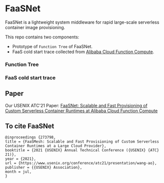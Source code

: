 # FaaSNet

FaaSNet is a lightweight system middleware for rapid large-scale serverless container image provisioning.

This repo contains two components:

- Prototype of ```Function Tree``` of FaaSNet.
- FaaS cold start trace collected from [Alibaba Cloud Function Compute]().


### Function Tree
### FaaS cold start trace

## Paper

Our USENIX ATC'21
Paper: [FaaSNet: Scalable and Fast Provisioning of Custom Serverless Container Runtimes at Alibaba Cloud Function Compute](https://www.usenix.org/conference/atc21/presentation/wang-ao)

## To cite FaaSNet

```
@inproceedings {273798,
title = {FaaSMesh: Scalable and Fast Provisioning of Custom Serverless Container Runtimes at a Large Cloud Provider},
booktitle = {2021 {USENIX} Annual Technical Conference ({USENIX} {ATC} 21)},
year = {2021},
url = {https://www.usenix.org/conference/atc21/presentation/wang-ao},
publisher = {{USENIX} Association},
month = jul,
}
```